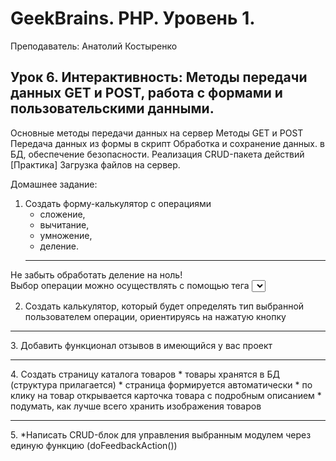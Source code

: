 # GeekBrains. PHP. Уровень 1.

Преподаватель: Анатолий Костыренко

## Урок 6. Интерактивность: Методы передачи данных GET и POST, работа с формами и пользовательскими данными.
Основные методы передачи данных на сервер Методы GET и POST Передача данных из формы в скрипт Обработка и сохранение данных. в БД, обеспечение безопасности. Реализация CRUD-пакета действий [Практика] Загрузка файлов на сервер.

Домашнее задание:

1. Создать форму-калькулятор с операциями
   * сложение, 
   * вычитание, 
   * умножение, 
   * деление.  
   <hr>
  Не забыть обработать деление на ноль!  
  Выбор операции можно осуществлять с помощью тега <select>
  
2. Создать калькулятор, который будет определять тип выбранной пользователем операции, ориентируясь на нажатую кнопку
<hr>
3. Добавить функционал отзывов в имеющийся у вас проект
<hr>
4. Создать страницу каталога товаров
    * товары хранятся в БД (структура прилагается)
    * страница формируется автоматически
    * по клику на товар открывается карточка товара с подробным описанием
    * подумать, как лучше всего хранить изображения товаров
<hr>    
5. *Написать CRUD-блок для управления выбранным модулем через единую функцию (doFeedbackAction())
